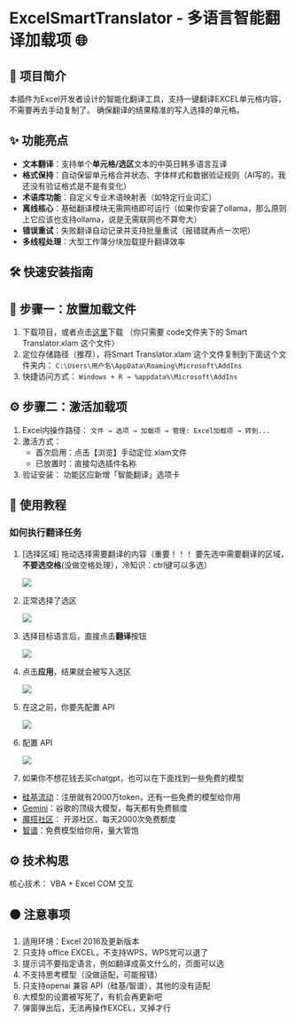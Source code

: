 # ExcelSmartTranslator - 多语言智能翻译加载项 🌐

## 📌 项目简介

本插件为Excel开发者设计的智能化翻译工具，支持一键翻译EXCEL单元格内容，不需要再去手动复制了。
确保翻译的结果精准的写入选择的单元格。

## ✨ 功能亮点

- **文本翻译**：支持单个**单元格/选区**文本的中英日韩多语言互译
- **格式保持**：自动保留单元格合并状态、字体样式和数据验证规则（AI写的，我还没有验证格式是不是有变化）
- **术语库功能**：自定义专业术语映射表（如特定行业词汇）
- **离线核心**：基础翻译模块无需网络即可运行（如果你安装了ollama，那么原则上它应该也支持ollama，说是无需联网也不算夸大）
- **错误重试**：失败翻译自动记录并支持批量重试（报错就再点一次吧）
- **多线程处理**：大型工作簿分块加载提升翻译效率

## 🛠 快速安装指南

## 📁 步骤一：放置加载文件

1. 下载项目，或者点击[这里](https://github.com/wilderkid/ExcelSmartTranslator/releases)下载 （你只需要 code文件夹下的 Smart Translator.xlam 这个文件）
2. 定位存储路径（推荐），将Smart Translator.xlam 这个文件复制到下面这个文件夹内：
   `C:\Users\用户名\AppData\Roaming\Microsoft\AddIns`
3. 快捷访问方式：
   `Windows + R → %appdata%\Microsoft\AddIns`

## ⚙️ 步骤二：激活加载项

1. Excel内操作路径：
   `文件 → 选项 → 加载项 → 管理: Excel加载项 → 转到...`
2. 激活方式：
   - 首次启用：点击【浏览】手动定位.xlam文件
   - 已放置时：直接勾选插件名称
3. 验证安装：
   功能区应新增「智能翻译」选项卡

## 🚀 使用教程

### 如何执行翻译任务

1. [选择区域] 拖动选择需要翻译的内容（重要！！！ 要先选中需要翻译的区域，**不要选空格**(没做空格处理），冷知识：ctrl键可以多选）

   ![](./images/no_choose_section.png)

2. 正常选择了选区

   ![](./images/selected_section.png)

3. 选择目标语言后，直接点击**翻译**按钮

   ![](./images/excute_translation.png)

4. 点击**应用**，结果就会被写入选区

   ![](./images/write_to_section.gif)

5. 在这之前，你要先配置 API

   ![](./images/click_API_button.png)

6. 配置 API

   ![](./images/API_Settting.png)

7.  如果你不想花钱去买chatgpt，也可以在下面找到一些免费的模型

   - [硅基流动](https://cloud.siliconflow.cn/i/5AuicpZd)：注册就有2000万token，还有一些免费的模型给你用
   - [Gemini](https://aistudio.google.com/app/apikey)：谷歌的顶级大模型，每天都有免费额度
   - [魔搭社区](https://modelscope.cn/my/myaccesstoken)： 开源社区，每天2000次免费额度
   - [智谱](https://open.bigmodel.cn/usercenter/proj-mgmt/apikeys)：免费模型给你用，量大管饱


## ⚙ 技术构思

核心技术： VBA + Excel COM 交互  

## 🟠 注意事项

1. 适用环境：Excel 2016及更新版本
2. 只支持 office EXCEL，不支持WPS，WPS党可以退了
3. 提示词不要指定语言，例如翻译成英文什么的，页面可以选
4. 不支持思考模型（没做适配，可能报错）
5. 只支持openai 兼容 API（硅基/智谱），其他的没有适配
6. 大模型的设置被写死了，有机会再更新吧
7. 弹窗弹出后，无法再操作EXCEL，叉掉才行

